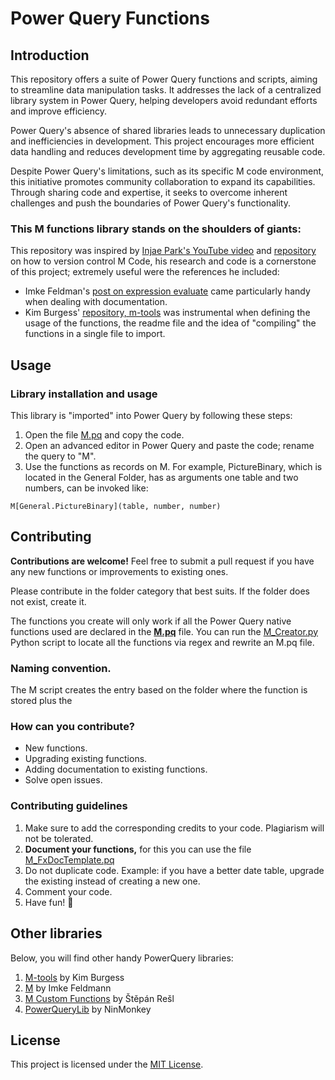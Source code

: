 # Power Query Functions
## Introduction

This repository offers a suite of Power Query functions and scripts, aiming to streamline data manipulation tasks. It addresses the lack of a centralized library system in Power Query, helping developers avoid redundant efforts and improve efficiency.

Power Query's absence of shared libraries leads to unnecessary duplication and inefficiencies in development. This project encourages more efficient data handling and reduces development time by aggregating reusable code.

Despite Power Query's limitations, such as its specific M code environment, this initiative promotes community collaboration to expand its capabilities. Through sharing code and expertise, it seeks to overcome inherent challenges and push the boundaries of Power Query's functionality.


### This M functions library stands on the shoulders of giants:
This repository was inspired by [Injae Park's YouTube video](https://www.youtube.com/watch?v=GXFxiEVAmfI) and [repository](https://github.com/PowerBIPark/PowerBI_MQueryTest) on how to version control M Code, his research and code is a cornerstone of this project; extremely useful were the references he included: 

- Imke Feldman's [post on expression evaluate](https://www.thebiccountant.com/2018/05/17/automatically-create-function-record-for-expression-evaluate-in-power-bi-and-power-query/) came particularly handy when dealing with documentation. 
- Kim Burgess' [repository, m-tools](https://github.com/acaprojects/m-tools/blob/master/M.pq) was instrumental when defining the usage of the functions, the readme file and the idea of "compiling" the functions in a single file to import.

## Usage
### Library installation and usage

This library is "imported" into Power Query by following these steps:

1. Open the file [M.pq](M.pq) and copy the code.
2. Open an advanced editor in Power Query and paste the code; rename the query to "M".
3. Use the functions as records on M. For example, PictureBinary, which is located in the General Folder, has as arguments one table and two numbers, can be invoked like: 

`M[General.PictureBinary](table, number, number)`

## Contributing
**Contributions are welcome!** Feel free to submit a pull request if you have any new functions or improvements to existing ones.

Please contribute in the folder category that best suits. If the folder does not exist, create it. 

The functions you create will only work if all the Power Query native functions used are declared in the [**M.pq**](M.pq) file. You can run the [M_Creator.py](M_Creator.py) Python script to locate all the functions via regex and rewrite an M.pq file. 
### Naming convention.
The M script creates the entry based on the folder where the function is stored plus the 
### How can you contribute?

 - New functions.
 - Upgrading existing functions.
 - Adding documentation to existing functions.
 - Solve open issues.

### Contributing guidelines
1. Make sure to add the corresponding credits to your code. Plagiarism will not be tolerated.
2. **Document your functions,** for this you can use the file  [M_FxDocTemplate.pq](https://github.com/OscarValerock/PowerQueryFunctions/blob/main/M_FxDocTemplate.pq "M_FxDocTemplate.pq")
3. Do not duplicate code. Example:  if you have a better date table, upgrade the existing instead of creating a new one.
4. Comment your code.
5. Have fun! 🎉

## Other libraries
Below, you will find other handy PowerQuery libraries: 
1. [M-tools](https://github.com/acaprojects/m-tools/tree/master) by Kim Burgess
2. [M](https://github.com/ImkeF/M) by Imke Feldmann
3. [M Custom Functions](https://github.com/tirnovar/m-custom-functions) by Štěpán Rešl 
4. [PowerQueryLib](https://github.com/ninmonkey/Ninmonkey.PowerQueryLib) by NinMonkey

## License
This project is licensed under the [MIT License](LICENSE).
<!--stackedit_data:
eyJoaXN0b3J5IjpbNjgwMTkyNTcyLC0xNDk4NzQzNTI2LC0xMj
cwMTgxNzY5LDExMjg2Mjc3OTksODY3ODY3OTA2LDUxMjg1MjE0
LC02MzA0OTg0NjYsNjk5Mjk3MzIyLC0xMTYzNzkyMjY2LDEwOT
YyMjg1OTcsMjEwNDc3MzcsMTMxNTgxODU0NiwxMTgyOTgyOTg2
LC01MzIwNjA0MywtMTY3NTQzNzY4OF19
-->